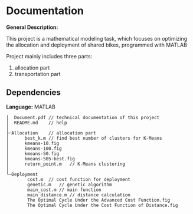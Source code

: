 Documentation
=============
**General Description:**

This project is a mathematical modeling task, which focuses on optimizing the allocation and deployment of shared bikes, programmed with MATLAB

Project mainly includes three parts:
1. allocation part
2. transportation part

Dependencies
-------------
**Language:** MATLAB

```buildoutcfg
│  Document.pdf // technical documentation of this project
│  README.md    // help
│
├─Allocation    // allocation part
│      best_k.m // find best number of clusters for K-Means
│      kmeans-10.fig
│      kmeans-100.fig
│      kmeans-50.fig
│      kmeans-505-best.fig
│      return_point.m   // K-Means clustering
│
└─Deployment
        cost.m  // cost function for deployment
        genetic.m   // genetic algorithm
        main_cost.m // main function
        main_distance.m // distance calculation
        The Optimal Cycle Under the Advanced Cost Function.fig
        The Optimal Cycle Under the Cost Function of Distance.fig
```